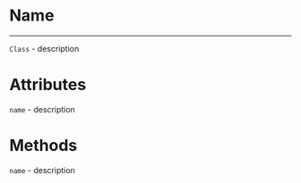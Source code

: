 # Name
---

`Class` - description

# Attributes
`name` - description

# Methods
`name` - description
